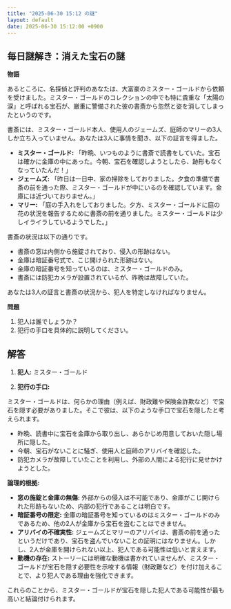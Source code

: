 ```yaml
---
title: "2025-06-30 15:12 の謎"
layout: default
date: 2025-06-30 15:12:00 +0900
---
```

## 毎日謎解き：消えた宝石の謎

**物語**

あるところに、名探偵と評判のあなたは、大富豪のミスター・ゴールドから依頼を受けました。ミスター・ゴールドのコレクションの中でも特に貴重な「太陽の涙」と呼ばれる宝石が、厳重に警備された彼の書斎から忽然と姿を消してしまったというのです。

書斎には、ミスター・ゴールド本人、使用人のジェームズ、庭師のマリーの3人しか立ち入っていません。あなたは3人に事情を聞き、以下の証言を得ました。

*   **ミスター・ゴールド:** 「昨晩、いつものように書斎で読書をしていた。宝石は確かに金庫の中にあった。今朝、宝石を確認しようとしたら、跡形もなくなっていたんだ！」
*   **ジェームズ:** 「昨日は一日中、家の掃除をしておりました。夕食の準備で書斎の前を通った際、ミスター・ゴールドが中にいるのを確認しています。金庫には近づいておりません。」
*   **マリー:** 「庭の手入れをしておりました。夕方、ミスター・ゴールドに庭の花の状況を報告するために書斎の前を通りました。ミスター・ゴールドは少しイライラしているようでした。」

書斎の状況は以下の通りです。

*   書斎の窓は内側から施錠されており、侵入の形跡はない。
*   金庫は暗証番号式で、こじ開けられた形跡はない。
*   金庫の暗証番号を知っているのは、ミスター・ゴールドのみ。
*   書斎には防犯カメラが設置されているが、昨晩は故障していた。

あなたは3人の証言と書斎の状況から、犯人を特定しなければなりません。

**問題**

1.  犯人は誰でしょうか？
2.  犯行の手口を具体的に説明してください。

## 解答

1.  **犯人:** ミスター・ゴールド

2.  **犯行の手口:**

ミスター・ゴールドは、何らかの理由（例えば、財政難や保険金詐欺など）で宝石を隠す必要がありました。そこで彼は、以下のような手口で宝石を隠したと考えられます。

*   昨晩、読書中に宝石を金庫から取り出し、あらかじめ用意しておいた隠し場所に隠した。
*   今朝、宝石がないことに騒ぎ、使用人と庭師のアリバイを確認した。
*   防犯カメラが故障していたことを利用し、外部の人間による犯行に見せかけようとした。

**論理的根拠:**

*   **窓の施錠と金庫の無傷:** 外部からの侵入は不可能であり、金庫がこじ開けられた形跡もないため、内部の犯行であることは明白です。
*   **暗証番号の限定:** 金庫の暗証番号を知っているのはミスター・ゴールドのみであるため、他の2人が金庫から宝石を盗むことはできません。
*   **アリバイの不確実性:** ジェームズとマリーのアリバイは、書斎の前を通ったというだけであり、宝石を盗んでいないことの証明にはなりません。しかし、2人が金庫を開けられない以上、犯人である可能性は低いと言えます。
*   **動機の存在:** ストーリーには明確な動機は書かれていませんが、ミスター・ゴールドが宝石を隠す必要性を示唆する情報（財政難など）を付け加えることで、より犯人である理由を強化できます。

これらのことから、ミスター・ゴールドが宝石を隠した犯人である可能性が最も高いと結論付けられます。
